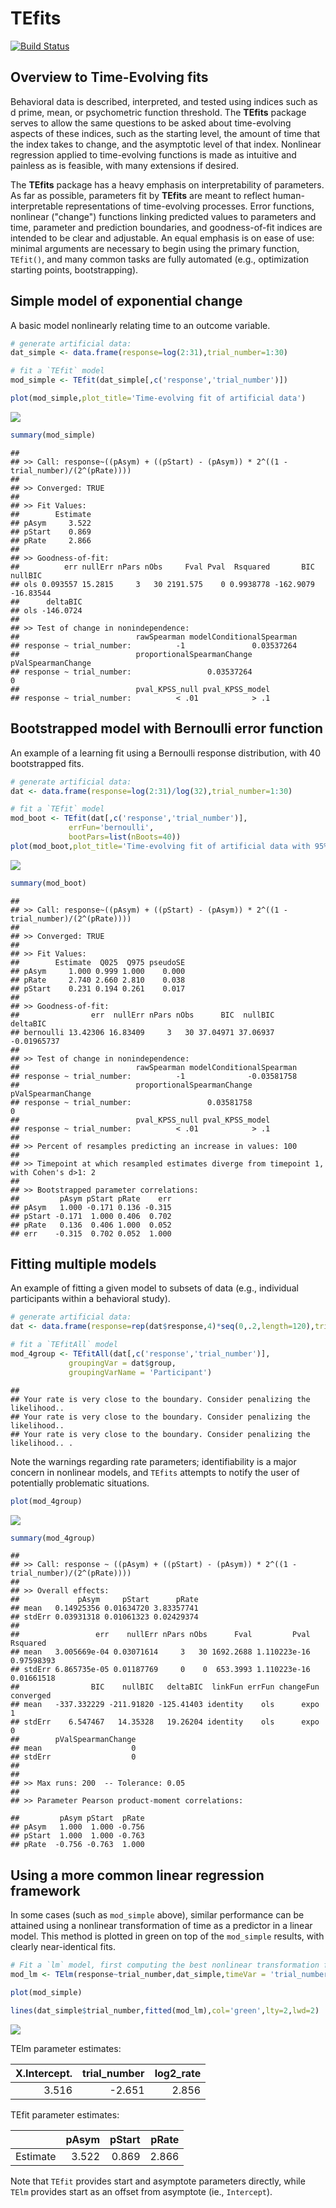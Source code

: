 <!-- README.md is generated from README.Rmd. Please edit that file -->
TEfits
======

[![Build Status](https://travis-ci.com/akcochrane/TEfits.svg?branch=master)](https://travis-ci.com/akcochrane/TEfits)

Overview to Time-Evolving fits
------------------------------

Behavioral data is described, interpreted, and tested using indices such as d prime, mean, or psychometric function threshold. The **TEfits** package serves to allow the same questions to be asked about time-evolving aspects of these indices, such as the starting level, the amount of time that the index takes to change, and the asymptotic level of that index. Nonlinear regression applied to time-evolving functions is made as intuitive and painless as is feasible, with many extensions if desired.

The **TEfits** package has a heavy emphasis on interpretability of parameters. As far as possible, parameters fit by **TEfits** are meant to reflect human-interpretable representations of time-evolving processes. Error functions, nonlinear ("change") functions linking predicted values to parameters and time, parameter and prediction boundaries, and goodness-of-fit indices are intended to be clear and adjustable. An equal emphasis is on ease of use: minimal arguments are necessary to begin using the primary function, `TEfit()`, and many common tasks are fully automated (e.g., optimization starting points, bootstrapping).

Simple model of exponential change
----------------------------------

A basic model nonlinearly relating time to an outcome variable.

``` r
# generate artificial data:
dat_simple <- data.frame(response=log(2:31),trial_number=1:30)

# fit a `TEfit` model
mod_simple <- TEfit(dat_simple[,c('response','trial_number')])

plot(mod_simple,plot_title='Time-evolving fit of artificial data')
```

![](README_files/figure-markdown_github/simple_model-1.png)

``` r
summary(mod_simple)
```

    ## 
    ## >> Call: response~((pAsym) + ((pStart) - (pAsym)) * 2^((1 - trial_number)/(2^(pRate))))
    ## 
    ## >> Converged: TRUE 
    ## 
    ## >> Fit Values:
    ##        Estimate
    ## pAsym     3.522
    ## pStart    0.869
    ## pRate     2.866
    ## 
    ## >> Goodness-of-fit:
    ##          err nullErr nPars nObs     Fval Pval  Rsquared       BIC   nullBIC
    ## ols 0.093557 15.2815     3   30 2191.575    0 0.9938778 -162.9079 -16.83544
    ##      deltaBIC
    ## ols -146.0724
    ## 
    ## >> Test of change in nonindependence:
    ##                          rawSpearman modelConditionalSpearman
    ## response ~ trial_number:          -1               0.03537264
    ##                          proportionalSpearmanChange pValSpearmanChange
    ## response ~ trial_number:                 0.03537264                  0
    ##                          pval_KPSS_null pval_KPSS_model
    ## response ~ trial_number:          < .01            > .1

Bootstrapped model with Bernoulli error function
------------------------------------------------

An example of a learning fit using a Bernoulli response distribution, with 40 bootstrapped fits.

``` r
# generate artificial data:
dat <- data.frame(response=log(2:31)/log(32),trial_number=1:30)

# fit a `TEfit` model
mod_boot <- TEfit(dat[,c('response','trial_number')], 
             errFun='bernoulli',
             bootPars=list(nBoots=40))
plot(mod_boot,plot_title='Time-evolving fit of artificial data with 95% CI from 40 bootstrapped fits')
```

![](README_files/figure-markdown_github/model_boot-1.png)

``` r
summary(mod_boot)
```

    ## 
    ## >> Call: response~((pAsym) + ((pStart) - (pAsym)) * 2^((1 - trial_number)/(2^(pRate))))
    ## 
    ## >> Converged: TRUE 
    ## 
    ## >> Fit Values:
    ##        Estimate  Q025  Q975 pseudoSE
    ## pAsym     1.000 0.999 1.000    0.000
    ## pRate     2.740 2.660 2.810    0.038
    ## pStart    0.231 0.194 0.261    0.017
    ## 
    ## >> Goodness-of-fit:
    ##                err  nullErr nPars nObs      BIC  nullBIC    deltaBIC
    ## bernoulli 13.42306 16.83409     3   30 37.04971 37.06937 -0.01965737
    ## 
    ## >> Test of change in nonindependence:
    ##                          rawSpearman modelConditionalSpearman
    ## response ~ trial_number:          -1              -0.03581758
    ##                          proportionalSpearmanChange pValSpearmanChange
    ## response ~ trial_number:                 0.03581758                  0
    ##                          pval_KPSS_null pval_KPSS_model
    ## response ~ trial_number:          < .01            > .1
    ## 
    ## >> Percent of resamples predicting an increase in values: 100 
    ## 
    ## >> Timepoint at which resampled estimates diverge from timepoint 1, with Cohen's d>1: 2 
    ## 
    ## >> Bootstrapped parameter correlations:
    ##         pAsym pStart pRate    err
    ## pAsym   1.000 -0.171 0.136 -0.315
    ## pStart -0.171  1.000 0.406  0.702
    ## pRate   0.136  0.406 1.000  0.052
    ## err    -0.315  0.702 0.052  1.000

Fitting multiple models
-----------------------

An example of fitting a given model to subsets of data (e.g., individual participants within a behavioral study).

``` r
# generate artificial data:
dat <- data.frame(response=rep(dat$response,4)*seq(0,.2,length=120),trial_number=rep(1:30,4),group=rep(letters[1:4],each=30))

# fit a `TEfitAll` model
mod_4group <- TEfitAll(dat[,c('response','trial_number')], 
             groupingVar = dat$group,
             groupingVarName = 'Participant')
```

    ## 
    ## Your rate is very close to the boundary. Consider penalizing the likelihood.. 
    ## Your rate is very close to the boundary. Consider penalizing the likelihood.. 
    ## Your rate is very close to the boundary. Consider penalizing the likelihood.. .

Note the warnings regarding rate parameters; identifiability is a major concern in nonlinear models, and `TEfits` attempts to notify the user of potentially problematic situations.

``` r
plot(mod_4group)
```

![](README_files/figure-markdown_github/plot_model_groups-1.png)

``` r
summary(mod_4group)
```

    ## 
    ## >> Call: response ~ ((pAsym) + ((pStart) - (pAsym)) * 2^((1 - trial_number)/(2^(pRate))))
    ## 
    ## >> Overall effects:
    ##             pAsym     pStart      pRate
    ## mean   0.14925356 0.01634720 3.83357741
    ## stdErr 0.03931318 0.01061323 0.02429374
    ## 
    ##                 err    nullErr nPars nObs      Fval         Pval   Rsquared
    ## mean   3.005669e-04 0.03071614     3   30 1692.2688 1.110223e-16 0.97598393
    ## stdErr 6.865735e-05 0.01187769     0    0  653.3993 1.110223e-16 0.01661518
    ##                BIC    nullBIC   deltaBIC  linkFun errFun changeFun converged
    ## mean   -337.332229 -211.91820 -125.41403 identity    ols      expo         1
    ## stdErr    6.547467   14.35328   19.26204 identity    ols      expo         0
    ##        pValSpearmanChange
    ## mean                    0
    ## stdErr                  0
    ## 
    ## 
    ## >> Max runs: 200  -- Tolerance: 0.05 
    ## 
    ## >> Parameter Pearson product-moment correlations:

    ##         pAsym pStart  pRate
    ## pAsym   1.000  1.000 -0.756
    ## pStart  1.000  1.000 -0.763
    ## pRate  -0.756 -0.763  1.000

Using a more common linear regression framework
-----------------------------------------------

In some cases (such as `mod_simple` above), similar performance can be attained using a nonlinear transformation of time as a predictor in a linear model. This method is plotted in green on top of the `mod_simple` results, with clearly near-identical fits.

``` r
# Fit a `lm` model, first computing the best nonlinear transformation for time:
mod_lm <- TElm(response~trial_number,dat_simple,timeVar = 'trial_number')

plot(mod_simple)

lines(dat_simple$trial_number,fitted(mod_lm),col='green',lty=2,lwd=2)
```

![](README_files/figure-markdown_github/TElm-1.png)

TElm parameter estimates:

|  X.Intercept.|  trial\_number|  log2\_rate|
|-------------:|--------------:|-----------:|
|         3.516|         -2.651|       2.856|

TEfit parameter estimates:

|          |  pAsym|  pStart|  pRate|
|----------|------:|-------:|------:|
| Estimate |  3.522|   0.869|  2.866|

Note that `TEfit` provides start and asymptote parameters directly, while `TElm` provides start as an offset from asymptote (ie., `Intercept`).
